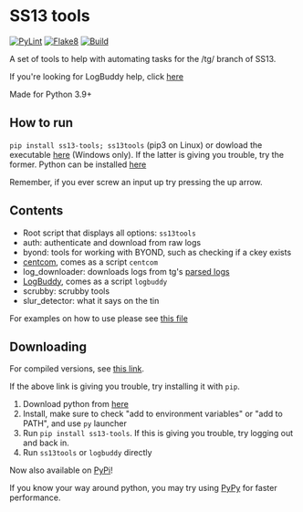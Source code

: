 # SS13 tools

[![PyLint](https://github.com/RigglePrime/SS13-tools/actions/workflows/pylint.yml/badge.svg)](https://github.com/RigglePrime/SS13-tools/actions/workflows/pylint.yml)
[![Flake8](https://github.com/RigglePrime/SS13-tools/actions/workflows/flake8-lint.yml/badge.svg)](https://github.com/RigglePrime/SS13-tools/actions/workflows/flake8-lint.yml)
[![Build](https://github.com/RigglePrime/SS13-tools/actions/workflows/publish.yml/badge.svg)](https://github.com/RigglePrime/SS13-tools/actions/workflows/publish.yml)

A set of tools to help with automating tasks for the /tg/ branch of SS13.

If you're looking for LogBuddy help, click [here](./ss13_tools/log_buddy/README.md)

Made for Python 3.9+

## How to run

`pip install ss13-tools; ss13tools` (pip3 on Linux) or dowload the executable [here](https://github.com/RigglePrime/SS13-tools/releases/latest) (Windows only).
If the latter is giving you trouble, try the former. Python can be installed [here](https://www.python.org/downloads/)

Remember, if you ever screw an input up try pressing the up arrow.

## Contents

- Root script that displays all options: `ss13tools`
- auth: authenticate and download from raw logs
- byond: tools for working with BYOND, such as checking if a ckey exists
- [centcom](https://centcom.melonmesa.com/), comes as a script `centcom`
- log_downloader: downloads logs from tg's [parsed logs](https://tgstation13.org/parsed-logs)
- [LogBuddy](./ss13_tools/log_buddy/README.md), comes as a script `logbuddy`
- scrubby: scrubby tools
- slur_detector: what it says on the tin

For examples on how to use please see [this file](ss13_tools/menu.py)

## Downloading

For compiled versions, see [this link](https://github.com/RigglePrime/admin-tools/releases).

If the above link is giving you trouble, try installing it with `pip`.

1. Download python from [here](https://www.python.org/downloads/)
2. Install, make sure to check "add to environment variables" or "add to PATH", and use `py` launcher
3. Run `pip install ss13-tools`. If this is giving you trouble, try logging out and back in.
4. Run `ss13tools` or `logbuddy` directly

Now also available on [PyPi](https://pypi.org/project/ss13-tools/)!

If you know your way around python, you may try using [PyPy](https://www.pypy.org/) for faster performance.
